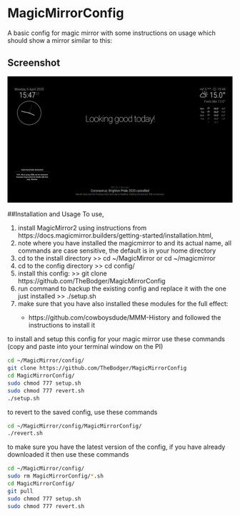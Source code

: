 # MagicMirrorConfig

A basic config for magic mirror with some instructions on usage which should show a mirror similar to this:

## Screenshot

![Technojam Config Screenshot](screenshot.bmp)

##Installation and Usage
To use,
<ol>
<li>
install MagicMirror2 using instructions from https://docs.magicmirror.builders/getting-started/installation.html, 
</li>
  <li>
    note where you have installed the magicmirror to and its actual name, all commands are case sensitive, the default is in your home directory
  </li>
  <li>
    cd to the install directory >> cd ~/MagicMirror or cd ~/magicmirror
  </li>
  <li>
    cd to the config directory >> cd config/
  </li>
  <li>
    install this config: >> git clone https://github.com/TheBodger/MagicMirrorConfig
  </li>
  <li>
    run  command to backup the existing config and replace it with the one just installed >> ./setup.sh
  </li>
  <li>
    make sure that you have also installed these modules for the full effect:
  </li>
  <ul>
  <li>https://github.com/cowboysdude/MMM-History and followed the instructions to install it</li>
  </ul>
</ol>  

to install and setup this config for your magic mirror use these commands (copy and paste into your terminal window on the PI)

```bash
cd ~/MagicMirror/config/
git clone https://github.com/TheBodger/MagicMirrorConfig
cd MagicMirrorConfig/
sudo chmod 777 setup.sh
sudo chmod 777 revert.sh
./setup.sh
```

to revert to the saved config, use these commands


```bash
cd ~/MagicMirror/config/MagicMirrorConfig/
./revert.sh
```

to make sure you have the latest version of the config, if you have already downloaded it then use these commands

```bash
cd ~/MagicMirror/config/
sudo rm MagicMirrorConfig/*.sh
cd MagicMirrorConfig/
git pull
sudo chmod 777 setup.sh
sudo chmod 777 revert.sh
```